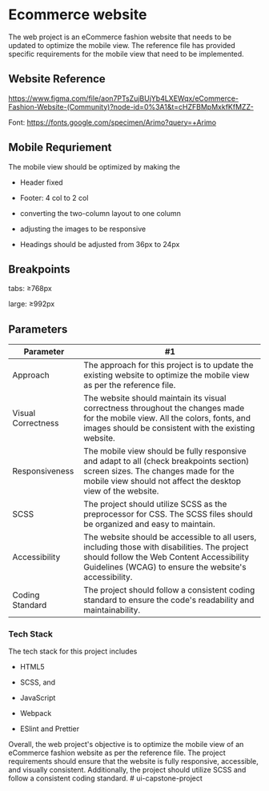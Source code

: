# Ecommerce website

The web project is an eCommerce fashion website that needs to be updated to optimize the mobile view. The reference file has provided specific requirements for the mobile view that need to be implemented.

## Website Reference

https://www.figma.com/file/aon7PTsZujBUjYb4LXEWqx/eCommerce-Fashion-Website-(Community)?node-id=0%3A1&t=cHZFBMpMxkfKfMZZ-

Font: https://fonts.google.com/specimen/Arimo?query=+Arimo

## Mobile Requriement

The mobile view should be optimized by making the

- Header fixed

- Footer: 4 col to 2 col

- converting the two-column layout to one column

- adjusting the images to be responsive

- Headings should be adjusted from 36px to 24px

## Breakpoints

tabs: ≥768px

large: ≥992px

## Parameters

| Parameter          | #1                                                                                                                                                                                                 |
| ------------------ | -------------------------------------------------------------------------------------------------------------------------------------------------------------------------------------------------- |
| Approach           | The approach for this project is to update the existing website to optimize the mobile view as per the reference file.                                                                             |
| Visual Correctness | The website should maintain its visual correctness throughout the changes made for the mobile view. All the colors, fonts, and images should be consistent with the existing website.              |
| Responsiveness     | The mobile view should be fully responsive and adapt to all (check breakpoints section) screen sizes. The changes made for the mobile view should not affect the desktop view of the website.      |
| SCSS               | The project should utilize SCSS as the preprocessor for CSS. The SCSS files should be organized and easy to maintain.                                                                              |
| Accessibility      | The website should be accessible to all users, including those with disabilities. The project should follow the Web Content Accessibility Guidelines (WCAG) to ensure the website's accessibility. |
| Coding Standard    | The project should follow a consistent coding standard to ensure the code's readability and maintainability.                                                                                       |

### Tech Stack

The tech stack for this project includes

- HTML5

- SCSS, and

- JavaScript

- Webpack 

- ESlint and Prettier

Overall, the web project's objective is to optimize the mobile view of an eCommerce fashion website as per the reference file. The project requirements should ensure that the website is fully responsive, accessible, and visually consistent. Additionally, the project should utilize SCSS and follow a consistent coding standard.
#   u i - c a p s t o n e - p r o j e c t  
 